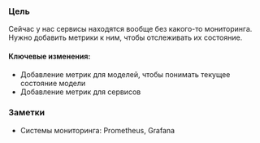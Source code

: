 ### Цель

Сейчас у нас сервисы находятся вообще без какого-то мониторинга.
Нужно добавить метрики к ним, чтобы отслеживать их состояние.

#### Ключевые изменения:

- Добавление метрик для моделей, чтобы понимать текущее состояние модели
- Добавление метрик для сервисов

### Заметки

- Системы мониторинга: Prometheus, Grafana
